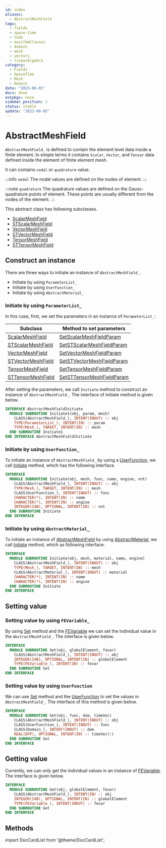 ```yaml
---
id: index
aliases:
  - AbstractMeshField
tags:
  - fields
  - space-time
  - todo
  - easifemClasses
  - domain
  - mesh
  - vectors
  - linearAlgebra
category:
  - Fields
  - SpaceTime
  - Mesh
  - Domain
date: "2023-08-05"
docs: done
extpkgs: none
sidebar_position: 1
status: stable
update: "2023-08-05"
---
```


# AbstractMeshField

`AbstractMeshField_` is defined to contain the element level data inside a finite element. In simple terms it contains `Scalar`, `Vector`, and `Tensor` data defined inside the element of finite element mesh.

It can contains `nodal` or `quadrature` value.

:::info `nodal`
The nodal values are defined on the nodes of element.
:::

:::note `quadrature`
The quadrature values are defined on the Gauss-quadrature points of element. These points are usually different from the nodes of the element.
:::

This abstract class has following subclasses.

- [ScalarMeshField](/docs-api/ScalarMeshField)
- [STScalarMeshField](/docs-api/STScalarMeshField)
- [VectorMeshField](/docs-api/VectorMeshField)
- [STVectorMeshField](/docs-api/STVectorMeshField)
- [TensorMeshField](/docs-api/TensorMeshField)
- [STTensorMeshField](/docs-api/STTensorMeshField)

## Construct an instance

There are three ways to initiate an instance of `AbstractMeshField_`.

- Initiate by using `ParameterList_`
- Initiate by using `UserFunction_`
- Initiate by using `AbstractMaterial_`

### Initiate by using `ParameterList_`

In this case, first, we set the parameters in an instance of `ParameterList_`:

| Subclass                                         | Method to set parameters                                                           |
| ------------------------------------------------ | ---------------------------------------------------------------------------------- |
| [ScalarMeshField](/docs-api/ScalarMeshField)     | [SetScalarMeshFieldParam](/docs-api/ScalarMeshField/SetScalarMeshFieldParam)       |
| [STScalarMeshField](/docs-api/STScalarMeshField) | [SetSTScalarMeshFieldParam](/docs-api/STScalarMeshField/SetSTScalarMeshFieldParam) |
| [VectorMeshField](/docs-api/VectorMeshField)     | [SetVectorMeshFieldParam](/docs-api/VectorMeshField/SetVectorMeshFieldParam)       |
| [STVectorMeshField](/docs-api/STVectorMeshField) | [SetSTVectorMeshFieldParam](/docs-api/STVectorMeshField/SetSTVectorMeshFieldParam) |
| [TensorMeshField](/docs-api/TensorMeshField)     | [SetTensorMeshFieldParam](/docs-api/TensorMeshField/SetTensorMeshFieldParam)       |
| [STTensorMeshField](/docs-api/STTensorMeshField) | [SetSTTensorMeshFieldParam](/docs-api/STTensorMeshField/SetSTTensorMeshFieldParam) |

After setting the parameters, we call `Initiate` method to construct an instance of `AbstractMeshField_`. The interface of initiate method is given below.

```fortran
INTERFACE AbstractMeshFieldInitiate
  MODULE SUBROUTINE Initiate1(obj, param, mesh)
    CLASS(AbstractMeshField_), INTENT(INOUT) :: obj
    TYPE(ParameterList_), INTENT(IN) :: param
    TYPE(Mesh_), TARGET, INTENT(IN) :: mesh
  END SUBROUTINE Initiate1
END INTERFACE AbstractMeshFieldInitiate
```

### Initiate by using `UserFunction_`

To initiate an instance of `AbstractMeshField_` by using a [UserFunction](/docs-api/UserFunction), we call [Initiate](/docs-api/AbstractMeshField/Initiate) method, which has the following interface.

```fortran
INTERFACE
  MODULE SUBROUTINE Initiate(obj, mesh, func, name, engine, nnt)
    CLASS(AbstractMeshField_), INTENT(INOUT) :: obj
    TYPE(Mesh_), TARGET, INTENT(IN) :: mesh
    CLASS(UserFunction_), INTENT(INOUT) :: func
    CHARACTER(*), INTENT(IN) :: name
    CHARACTER(*), INTENT(IN) :: engine
    INTEGER(I4B), OPTIONAL, INTENT(IN) :: nnt
  END SUBROUTINE Initiate
END INTERFACE
```

### Initiate by using `AbstractMaterial_`

To initiate an instance of [AbstractMeshField](/docs-api/AbstractMeshField) by using [AbstractMaterial](/docs-api/AbstractMaterial), we call [Initiate](/docs-api/AbstractMeshField/Initiate) method, which as following interface.

```fortran
INTERFACE
  MODULE SUBROUTINE Initiate(obj, mesh, material, name, engine)
    CLASS(AbstractMeshField_), INTENT(INOUT) :: obj
    TYPE(Mesh_), TARGET, INTENT(IN) :: mesh
    CLASS(AbstractMaterial_), INTENT(INOUT) :: material
    CHARACTER(*), INTENT(IN) :: name
    CHARACTER(*), INTENT(IN) :: engine
  END SUBROUTINE Initiate
END INTERFACE
```

## Setting value

### Setting value by using `FEVariable_`

By using [Set](/docs-api/AbstractMeshField/Set) method and the [FEVariable](/docs-api/FEVariable) we can set the individual value in the `AbstractMeshField_`. The interface is given below.

```fortran
INTERFACE
  MODULE SUBROUTINE Set(obj, globalElement, fevar)
    CLASS(AbstractMeshField_), INTENT(INOUT) :: obj
    INTEGER(I4B), OPTIONAL, INTENT(IN) :: globalElement
    TYPE(FEVariable_), INTENT(IN) :: fevar
  END SUBROUTINE Set
END INTERFACE
```

### Setting value by using `UserFunction`

We can use [Set](/docs-api/AbstractMeshField/Set) method and the [UserFunction](/docs-api/UserFunction) to set the values in `AbstractMeshField_`. The interface of this method is given below.

```fortran
INTERFACE
  MODULE SUBROUTINE Set(obj, func, dom, timeVec)
    CLASS(AbstractMeshField_), INTENT(INOUT) :: obj
    CLASS(UserFunction_), INTENT(INOUT) :: func
    CLASS(Domain_), INTENT(INOUT) :: dom
    REAL(DFP), OPTIONAL, INTENT(IN) :: timeVec(:)
  END SUBROUTINE Set
END INTERFACE
```

## Getting value

Currently, we can only get the individual values in an instance of [FEVariable](/docs-api/FEVariable). The interface is given below.

```fortran
INTERFACE
  MODULE SUBROUTINE Get(obj, globalElement, fevar)
    CLASS(AbstractMeshField_), INTENT(IN) :: obj
    INTEGER(I4B), OPTIONAL, INTENT(IN) :: globalElement
    TYPE(FEVariable_), INTENT(INOUT) :: fevar
  END SUBROUTINE Get
END INTERFACE
```

## Methods

import DocCardList from '@theme/DocCardList';

<DocCardList />
